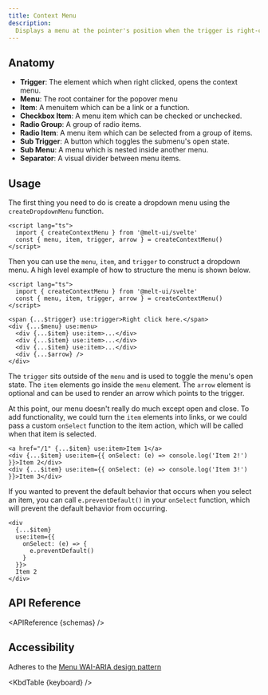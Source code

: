 ```yaml
---
title: Context Menu
description:
  Displays a menu at the pointer's position when the trigger is right-clicked or long-pressed.
---
```


<script>
    import { APIReference, KbdTable } from '$docs/components'
    export let schemas
    export let keyboard
</script>

## Anatomy

- **Trigger**: The element which when right clicked, opens the context menu.
- **Menu**: The root container for the popover menu
- **Item**: A menuitem which can be a link or a function.
- **Checkbox Item**: A menu item which can be checked or unchecked.
- **Radio Group**: A group of radio items.
- **Radio Item**: A menu item which can be selected from a group of items.
- **Sub Trigger**: A button which toggles the submenu's open state.
- **Sub Menu**: A menu which is nested inside another menu.
- **Separator**: A visual divider between menu items.

## Usage

The first thing you need to do is create a dropdown menu using the `createDropdownMenu` function.

```svelte {3}
<script lang="ts">
  import { createContextMenu } from '@melt-ui/svelte'
  const { menu, item, trigger, arrow } = createContextMenu()
</script>
```

Then you can use the `menu`, `item`, and `trigger` to construct a dropdown menu. A high level
example of how to structure the menu is shown below.

```svelte
<script lang="ts">
  import { createContextMenu } from '@melt-ui/svelte'
  const { menu, item, trigger, arrow } = createContextMenu()
</script>

<span {...$trigger} use:trigger>Right click here.</span>
<div {...$menu} use:menu>
  <div {...$item} use:item>...</div>
  <div {...$item} use:item>...</div>
  <div {...$item} use:item>...</div>
  <div {...$arrow} />
</div>
```

The `trigger` sits outside of the `menu` and is used to toggle the menu's open state. The `item`
elements go inside the `menu` element. The `arrow` element is optional and can be used to render an
arrow which points to the trigger.

At this point, our menu doesn't really do much except open and close. To add functionality, we could
turn the `item` elements into links, or we could pass a custom `onSelect` function to the item
action, which will be called when that item is selected.

```svelte
<a href="/1" {...$item} use:item>Item 1</a>
<div {...$item} use:item={{ onSelect: (e) => console.log('Item 2!') }}>Item 2</div>
<div {...$item} use:item={{ onSelect: (e) => console.log('Item 3!') }}>Item 3</div>
```

If you wanted to prevent the default behavior that occurs when you select an item, you can call
`e.preventDefault()` in your `onSelect` function, which will prevent the default behavior from
occurring.

```svelte
<div
  {...$item}
  use:item={{
    onSelect: (e) => {
      e.preventDefault()
    }
  }}>
  Item 2
</div>
```

## API Reference

<APIReference {schemas} />

## Accessibility

Adheres to the [Menu WAI-ARIA design pattern](https://www.w3.org/WAI/ARIA/apg/patterns/menubar/)

<KbdTable {keyboard} />
